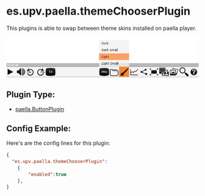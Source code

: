 ---
---

# es.upv.paella.themeChooserPlugin

This plugins is able to swap between theme skins installed on paella player.

![](images/themeChooserPlugin.jpg)

## Plugin Type:

- [paella.ButtonPlugin](../developer/plugin_types.md)

## Config Example:

Here's are the config lines for this plugin:

```json
{
  "es.upv.paella.themeChooserPlugin":  
	{
		"enabled":true
	},
}
```
